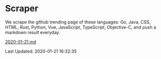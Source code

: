 # Scraper

We scrape the github trending page of these languages: Go, Java, CSS, HTML, Rust, Python, Vue, JavaScript, TypeScript, Objective-C, and push a markdown result everyday.

[2020-01-21.md](https://github.com/yangwenmai/Scraper/blob/master/2020-01-21.md)

Last Updated: 2020-01-21 16:32:35